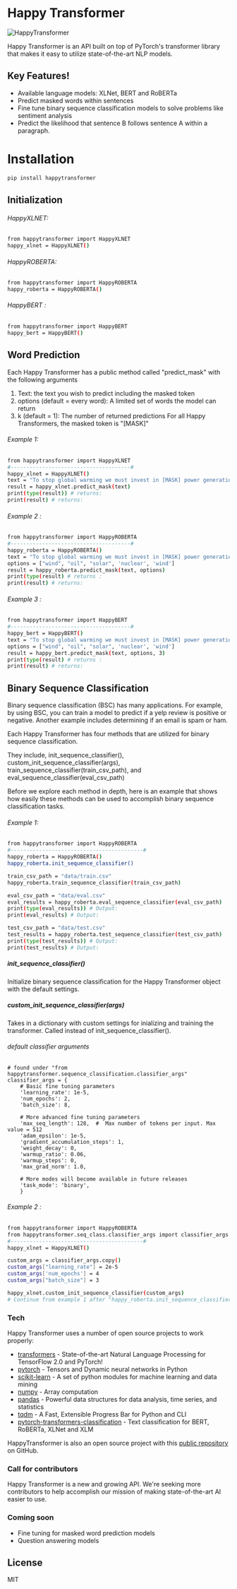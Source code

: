 # Happy Transformer 

![HappyTransformer](img/HappyTransformer.png)

Happy Transformer is an API built on top of PyTorch's transformer library that makes it easy to utilize state-of-the-art NLP models. 
## Key Features!

  -  Available language models: XLNet, BERT and RoBERTa 
  -  Predict masked words within sentences 
  - Fine tune binary sequence classification models to solve problems like sentiment analysis 
  - Predict the likelihood that sentence B follows sentence A within a paragraph. 
  
# Installation

```sh
pip install happytransformer
```
## Initialization 
###### HappyXLNET:

```sh
from happytransformer import HappyXLNET
happy_xlnet = HappyXLNET()
```
###### HappyROBERTA:
```sh
from happytransformer import HappyROBERTA
happy_roberta = HappyROBERTA()
```
###### HappyBERT :
```sh
from happytransformer import HappyBERT
happy_bert = HappyBERT()
```
## Word Prediction 

Each Happy Transformer has a public  method called "predict_mask" with the following arguments 
1. Text: the text you wish to predict including the masked token
2. options (default = every word): A limited set of words the model can return 
3. k (default = 1): The number of returned predictions 
For all Happy Transformers, the masked token is "[MASK]"

###### Example 1:
```sh
from happytransformer import HappyXLNET
#--------------------------------------#
happy_xlnet = HappyXLNET()
text = "To stop global warming we must invest in [MASK] power generation"
result = happy_xlnet.predict_mask(text)
print(type(result)) # returns: 
print(result) # returns: 
```
###### Example 2 :
```sh
from happytransformer import HappyROBERTA
#--------------------------------------#
happy_roberta = HappyROBERTA()
text = "To stop global warming we must invest in [MASK] power generation"
options = ["wind", "oil", "solar", 'nuclear', 'wind']
result = happy_roberta.predict_mask(text, options)
print(type(result) # returns :
print(result) # returns: 
```
###### Example 3 :
```sh
from happytransformer import HappyBERT
#--------------------------------------#
happy_bert = HappyBERT()
text = "To stop global warming we must invest in [MASK] power generation"
options = ["wind", "oil", "solar", 'nuclear', 'wind']
result = happy_bert.predict_mask(text, options, 3)
print(type(result) # returns :
print(result) # returns: 
```
## Binary Sequence Classification 

Binary sequence classification (BSC) has many applications. For example, by using BSC, you can train a model to predict if a yelp review is positive or negative. Another example includes determining if an email is spam or ham. 

Each Happy Transformer has four methods that are utilized  for binary sequence classification.

They include, init_sequence_classifier(), custom_init_sequence_classifier(args), train_sequence_classifier(train_csv_path), and eval_sequence_classifier(eval_csv_path)

Before we explore each method in depth, here is an example that shows how easily these methods can be used to accomplish binary sequence classification tasks. 
###### Example 1:
```sh
from happytransformer import HappyROBERTA
#------------------------------------------#
happy_roberta = HappyROBERTA()
happy_roberta.init_sequence_classifier()

train_csv_path = "data/train.csv"
happy_roberta.train_sequence_classifier(train_csv_path)

eval_csv_path = "data/eval.csv"
eval_results = happy_roberta.eval_sequence_classifier(eval_csv_path)
print(type(eval_results)) # Output: 
print(eval_results) # Output: 

test_csv_path = "data/test.csv"
test_results = happy_roberta.test_sequence_classifier(test_csv_path)
print(type(test_results)) # Output: 
print(test_results) # Output: 
```
##### init_sequence_classifier()
Initialize binary sequence classification for the Happy Transformer object with the default settings.

##### custom_init_sequence_classifier(args)

Takes in a dictionary with custom settings for inializing and training the transformer. 
Called instead of init_sequence_classifier(). 

###### default classifier arguments
 
```
# found under "from happytransformer.sequence_classification.classifier_args"
classifier_args = {
    # Basic fine tuning parameters
    'learning_rate': 1e-5,
    'num_epochs': 2,
    'batch_size': 8,

    # More advanced fine tuning parameters
    'max_seq_length': 128,  #  Max number of tokens per input. Max value = 512
    'adam_epsilon': 1e-5,
    'gradient_accumulation_steps': 1,
    'weight_decay': 0,
    'warmup_ratio': 0.06,
    'warmup_steps': 0,
    'max_grad_norm': 1.0,

    # More modes will become available in future releases
    'task_mode': 'binary',
    }
 ```
###### Example 2 :
 ```sh
from happytransformer import HappyROBERTA
from happytransformer.seq_class.classifier_args import classifier_args
#------------------------------------------#
happy_xlnet = HappyXLNET()

custom_args = classifier_args.copy()
custom_args["learning_rate"] = 2e-5
custom_args['num_epochs'] = 4
custom_args["batch_size"] = 3

happy_xlnet.custom_init_sequence_classifier(custom_args)
# Continue from example 1 after "happy_roberta.init_sequence_classifier()""
```

### Tech

 Happy Transformer uses a number of open source projects to work properly:

* [transformers](https://github.com/huggingface/transformers/stargazers) - State-of-the-art Natural Language Processing for TensorFlow 2.0 and PyTorch!
*  [pytorch](https://github.com/pytorch/pytorch) - Tensors and Dynamic neural networks in Python
*  [scikit-learn](https://github.com/scikit-learn/scikit-learn) - A set of python modules for machine learning and data mining
* [numpy](https://github.com/numpy/numpy) - Array computation 
* [pandas](https://github.com/pandas-dev/pandas) - Powerful data structures for data analysis, time series, and statistics
* [tqdm](https://github.com/tqdm/tqdm) - A Fast, Extensible Progress Bar for Python and CLI
*  [pytorch-transformers-classification](https://github.com/ThilinaRajapakse/pytorch-transformers-classification) - Text classification for BERT, RoBERTa, XLNet and XLM

 HappyTransformer is also an open source project with this [public repository](https://github.com/EricFillion/happy-transformer)
 on GitHub. 
 
 ### Call for contributors 
 Happy Transformer is a new and growing API. We're seeking more contributors to help accomplish our mission of making state-of-the-art AI easier to use.  


### Coming soon
 - Fine tuning for masked word prediction models
 - Question answering models 

License
----
MIT


